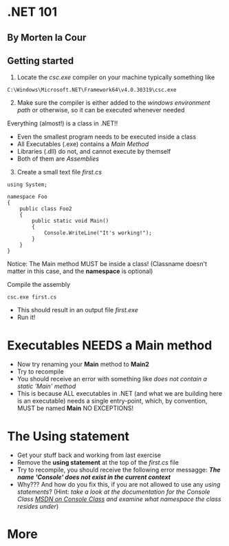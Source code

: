 # .NET 101
## By Morten la Cour


## Getting started

1. Locate the *csc.exe* compiler on your machine
typically something like
```
C:\Windows\Microsoft.NET\Framework64\v4.0.30319\csc.exe
```

2. Make sure the compiler is either added to the _windows environment path_ or otherwise, so it can be executed whenever needed

Everything (almost!) is a class in .NET!!

- Even the smallest program needs to be executed inside a class
- All Executables (.exe) contains a _Main Method_
- Libraries (.dll) do not, and cannot execute by themself
- Both of them are _Assemblies_

3. Create a small text file _first.cs_

```charp
using System;

namespace Foo 
{
	public class Foo2
	{
		public static void Main() 
		{
			Console.WriteLine("It's working!");
		}
	}
}
```

Notice: The Main method MUST be inside a class! (Classname doesn't matter in this case, and the **namespace** is optional)

Compile the assembly
```
csc.exe first.cs
```

- This should result in an output file _first.exe_ 
- Run it!

# Executables NEEDS a Main method

- Now try renaming your **Main** method to **Main2**
- Try to recompile
- You should receive an error with something like _does not contain a static 'Main' method_
- This is because ALL executables in .NET (and what we are building here is an executable) needs a single entry-point, which, by convention, MUST be named **Main** NO EXCEPTIONS!

# The Using statement
- Get your stuff back and working from last exercise
- Remove the **using statement** at the top of the _first.cs_ file
- Try to recompile, you should receive the following error messagge: **_The name 'Console' does not exist in the current context_**
- Why??? And how do you fix this, if you are not allowed to use any _using statements_? (Hint: _take a look at the documentation for the Console Class [MSDN on Console Class](https://msdn.microsoft.com/en-us/library/system.console(v=vs.110).aspx) and examine what namespace the class resides under_)

# More 

